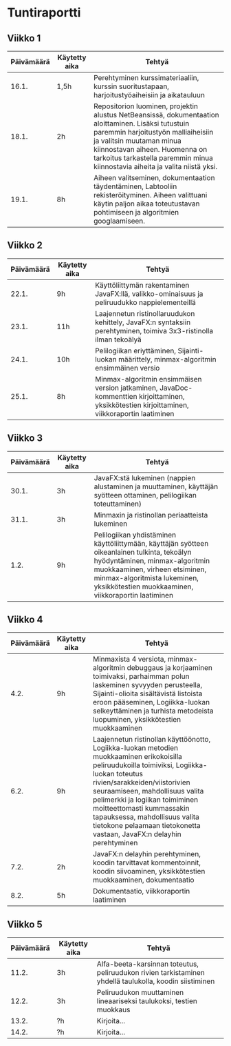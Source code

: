 # Tuntiraportti

## Viikko 1

Päivämäärä       | Käytetty aika | Tehtyä |
-----------|------|--------|
16.1. | 1,5h | Perehtyminen kurssimateriaaliin, kurssin suoritustapaan, harjoitustyöaiheisiin ja aikatauluun |
18.1. | 2h   | Repositorion luominen, projektin alustus NetBeansissä, dokumentaation aloittaminen. Lisäksi tutustuin paremmin harjoitustyön malliaiheisiin ja valitsin muutaman minua kiinnostavan aiheen. Huomenna on tarkoitus tarkastella paremmin minua kiinnostavia aiheita ja valita niistä yksi. |
19.1. | 8h   | Aiheen valitseminen, dokumentaation täydentäminen, Labtooliin rekisteröityminen. Aiheen valittuani käytin paljon aikaa toteutustavan pohtimiseen ja algoritmien googlaamiseen. |


## Viikko 2

Päivämäärä       | Käytetty aika | Tehtyä |
-----------|------|--------|
22.1. | 9h | Käyttöliittymän rakentaminen JavaFX:llä, valikko-ominaisuus ja peliruudukko nappielementeillä |
23.1. | 11h | Laajennetun ristinollaruudukon kehittely, JavaFX:n syntaksiin perehtyminen, toimiva 3x3-ristinolla ilman tekoälyä |
24.1. | 10h   | Pelilogiikan eriyttäminen, Sijainti-luokan määrittely, minmax-algoritmin ensimmäinen versio |
25.1. | 8h   | Minmax-algoritmin ensimmäisen version jatkaminen, JavaDoc-kommenttien kirjoittaminen, yksikkötestien kirjoittaminen, viikkoraportin laatiminen |


## Viikko 3

Päivämäärä       | Käytetty aika | Tehtyä |
-----------|------|--------|
30.1. | 3h | JavaFX:stä lukeminen (nappien alustaminen ja muuttaminen, käyttäjän syötteen ottaminen, pelilogiikan toteuttaminen) |
31.1. | 3h | Minmaxin ja ristinollan periaatteista lukeminen |
1.2. | 9h   | Pelilogiikan yhdistäminen käyttöliittymään, käyttäjän syötteen oikeanlainen tulkinta, tekoälyn hyödyntäminen, minmax-algoritmin muokkaaminen, virheen etsiminen, minmax-algoritmista lukeminen, yksikkötestien muokkaaminen, viikkoraportin laatiminen |


## Viikko 4

Päivämäärä       | Käytetty aika | Tehtyä |
-----------|------|--------|
4.2. | 9h | Minmaxista 4 versiota, minmax-algoritmin debuggaus ja korjaaminen toimivaksi, parhaimman polun laskeminen syvyyden perusteella, Sijainti-olioita sisältävistä listoista eroon pääseminen, Logiikka-luokan selkeyttäminen ja turhista metodeista luopuminen, yksikkötestien muokkaaminen |
6.2. | 9h | Laajennetun ristinollan käyttöönotto, Logiikka-luokan metodien muokkaaminen erikokoisilla peliruudukoilla toimiviksi, Logiikka-luokan toteutus rivien/sarakkeiden/viistorivien seuraamiseen, mahdollisuus valita pelimerkki ja logiikan toimiminen moitteettomasti kummassakin tapauksessa, mahdollisuus valita tietokone pelaamaan tietokonetta vastaan, JavaFX:n delayhin perehtyminen |
7.2. | 2h   | JavaFX:n delayhin perehtyminen, koodin tarvittavat kommentoinnit, koodin siivoaminen, yksikkötestien muokkaaminen, dokumentaatio |
8.2. | 5h   | Dokumentaatio, viikkoraportin laatiminen |



## Viikko 5

Päivämäärä       | Käytetty aika | Tehtyä |
-----------|------|--------|
11.2. | 3h | Alfa-beeta-karsinnan toteutus, peliruudukon rivien tarkistaminen yhdellä taulukolla, koodin siistiminen |
12.2. | 3h | Peliruudukon muuttaminen lineaariseksi taulukoksi, testien muokkaus |
13.2. | ?h   | Kirjoita... |
14.2. | ?h   | Kirjoita... |
